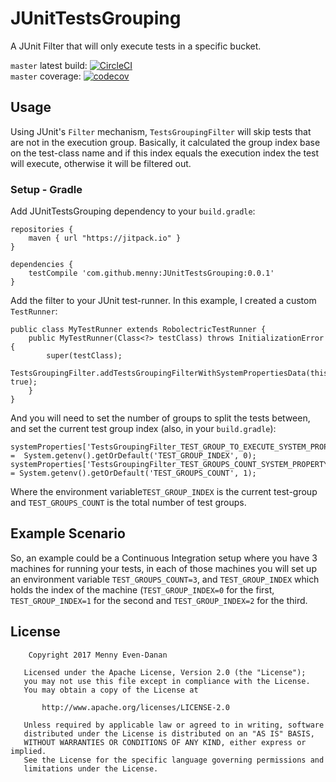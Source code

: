 # JUnitTestsGrouping
A JUnit Filter that will only execute tests in a specific bucket.

`master` latest build: [![CircleCI](https://circleci.com/gh/menny/JUnitTestsGrouping/tree/master.svg?style=svg)](https://circleci.com/gh/menny/JUnitTestsGrouping/tree/master)<br/>
`master` coverage: [![codecov](https://codecov.io/gh/menny/JUnitTestsGrouping/branch/master/graph/badge.svg)](https://codecov.io/gh/menny/JUnitTestsGrouping)

## Usage
Using JUnit's `Filter` mechanism, `TestsGroupingFilter` will skip tests that are not in the execution group.
Basically, it calculated the group index base on the test-class name and if this index equals the execution index
the test will execute, otherwise it will be filtered out.

### Setup - Gradle
Add JUnitTestsGrouping dependency to your `build.gradle`:
```
repositories {
    maven { url "https://jitpack.io" }
}

dependencies {
    testCompile 'com.github.menny:JUnitTestsGrouping:0.0.1'
}
```

Add the filter to your JUnit test-runner. In this example, I created a custom `TestRunner`:
```
public class MyTestRunner extends RobolectricTestRunner {
    public MyTestRunner(Class<?> testClass) throws InitializationError {
        super(testClass);
        TestsGroupingFilter.addTestsGroupingFilterWithSystemPropertiesData(this, true);
    }
}
```

And you will need to set the number of groups to split the tests between, and set the current test group index (also, in your `build.gradle`):
```
systemProperties['TestsGroupingFilter_TEST_GROUP_TO_EXECUTE_SYSTEM_PROPERTY_KEY'] =  System.getenv().getOrDefault('TEST_GROUP_INDEX', 0);
systemProperties['TestsGroupingFilter_TEST_GROUPS_COUNT_SYSTEM_PROPERTY_KEY'] = System.getenv().getOrDefault('TEST_GROUPS_COUNT', 1);
```

Where the environment variable`TEST_GROUP_INDEX` is the current test-group and `TEST_GROUPS_COUNT` is the total number of test groups.

## Example Scenario
So, an example could be a Continuous Integration setup where you have 3 machines for running your tests, in each of those machines you will set up
an environment variable `TEST_GROUPS_COUNT=3`, and `TEST_GROUP_INDEX` which holds the index of the machine (`TEST_GROUP_INDEX=0` for the first, `TEST_GROUP_INDEX=1`
for the second and `TEST_GROUP_INDEX=2` for the third.


## License
```
    Copyright 2017 Menny Even-Danan

   Licensed under the Apache License, Version 2.0 (the "License");
   you may not use this file except in compliance with the License.
   You may obtain a copy of the License at

       http://www.apache.org/licenses/LICENSE-2.0

   Unless required by applicable law or agreed to in writing, software
   distributed under the License is distributed on an "AS IS" BASIS,
   WITHOUT WARRANTIES OR CONDITIONS OF ANY KIND, either express or implied.
   See the License for the specific language governing permissions and
   limitations under the License.
```